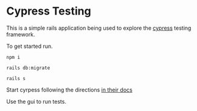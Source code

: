 # Cypress Testing

This is a simple rails application being used to explore the [cypress](https://www.cypress.io/) testing framework.

To get started run.

```
npm i

rails db:migrate

rails s
```

Start cyrpess following the directions [in their docs](https://docs.cypress.io/guides/getting-started/installing-cypress.html#Opening-Cypress)

Use the gui to run tests.
